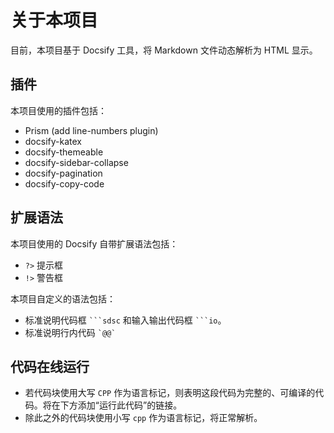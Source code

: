 # 关于本项目

目前，本项目基于 Docsify 工具，将 Markdown 文件动态解析为 HTML 显示。

## 插件

本项目使用的插件包括：

- Prism (add line-numbers plugin)
- docsify-katex
- docsify-themeable
- docsify-sidebar-collapse
- docsify-pagination
- docsify-copy-code

## 扩展语法

本项目使用的 Docsify 自带扩展语法包括：

- `?>` 提示框
- `!>` 警告框
  
本项目自定义的语法包括：

- 标准说明代码框 <code>\`\`\`sdsc</code> 和输入输出代码框 <code>\`\`\`io</code>。
- 标准说明行内代码 <code>\`@@\`</code>

## 代码在线运行

- 若代码块使用大写 `CPP` 作为语言标记，则表明这段代码为完整的、可编译的代码。将在下方添加“运行此代码”的链接。
- 除此之外的代码块使用小写 `cpp` 作为语言标记，将正常解析。
